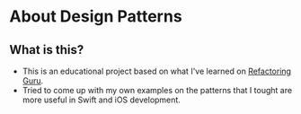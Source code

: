 # About Design Patterns
## What is this?
* This is an educational project based on what I've learned on [Refactoring Guru](https://refactoring.guru/).
* Tried to come up with my own examples on the patterns that I tought are more useful in Swift and iOS development.
